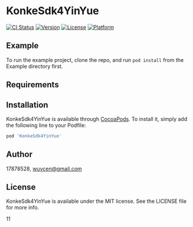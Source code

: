 # KonkeSdk4YinYue

[![CI Status](https://img.shields.io/travis/17878528/KonkeSdk4YinYue.svg?style=flat)](https://travis-ci.org/17878528/KonkeSdk4YinYue)
[![Version](https://img.shields.io/cocoapods/v/KonkeSdk4YinYue.svg?style=flat)](https://cocoapods.org/pods/KonkeSdk4YinYue)
[![License](https://img.shields.io/cocoapods/l/KonkeSdk4YinYue.svg?style=flat)](https://cocoapods.org/pods/KonkeSdk4YinYue)
[![Platform](https://img.shields.io/cocoapods/p/KonkeSdk4YinYue.svg?style=flat)](https://cocoapods.org/pods/KonkeSdk4YinYue)

## Example

To run the example project, clone the repo, and run `pod install` from the Example directory first.

## Requirements

## Installation

KonkeSdk4YinYue is available through [CocoaPods](https://cocoapods.org). To install
it, simply add the following line to your Podfile:

```ruby
pod 'KonkeSdk4YinYue'
```

## Author

17878528, wuvcen@gmail.com

## License

KonkeSdk4YinYue is available under the MIT license. See the LICENSE file for more info.

11
